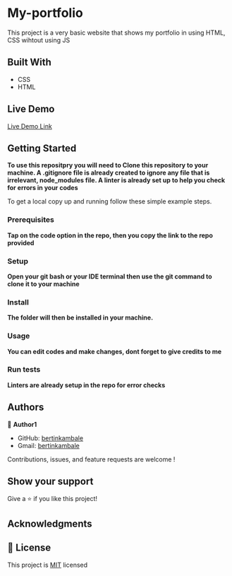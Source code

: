 # My-portfolio
This project is a very basic website that shows my portfolio in using HTML, CSS wihtout using JS

## Built With

- CSS
- HTML

## Live Demo

[Live Demo Link](https:///)


## Getting Started

**To use this repositpry you will need to Clone this repository to your machine. A .gitignore file is already created to ignore any file that is irrelevant, node_modules file. A linter is already set up to help you check for errors in your codes**

To get a local copy up and running follow these simple example steps.

### Prerequisites
**Tap on the code option in the repo, then you copy the link to the repo provided**
### Setup
**Open your git bash or your IDE terminal then use the git command to clone it to your machine**
### Install
**The folder will then be installed in your machine.**
### Usage
**You can edit codes and make changes, dont forget to give credits to me**
### Run tests
**Linters are already setup in the repo for error checks**

## Authors

👤 **Author1**

- GitHub: [bertinkambale](https://github.com/bertinkambale)
- Gmail: [bertinkambale](bertinkambale@gmail.com)


Contributions, issues, and feature requests are welcome !

## Show your support

Give a ⭐️ if you like this project!

## Acknowledgments

## 📝 License

This project is [MIT](LICENSE) licensed